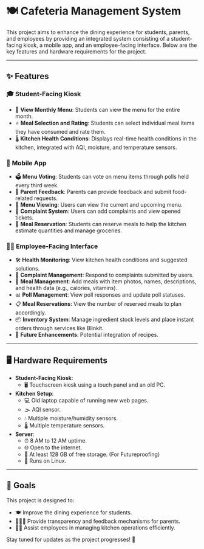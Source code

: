 # 🍽️ Cafeteria Management System

This project aims to enhance the dining experience for students, parents, and employees by providing an integrated system consisting of a student-facing kiosk, a mobile app, and an employee-facing interface. Below are the key features and hardware requirements for the project.

---

## ✨ Features

### 🎓 **Student-Facing Kiosk**
- 📅 **View Monthly Menu**: Students can view the menu for the entire month.
- ⭐ **Meal Selection and Rating**: Students can select individual meal items they have consumed and rate them.
- 🌡️ **Kitchen Health Conditions**: Displays real-time health conditions in the kitchen, integrated with AQI, moisture, and temperature sensors.

### 📱 **Mobile App**
- 🗳️ **Menu Voting**: Students can vote on menu items through polls held every third week.
- 📝 **Parent Feedback**: Parents can provide feedback and submit food-related requests.
- 🍴 **Menu Viewing**: Users can view the current and upcoming menu.
- 🚨 **Complaint System**: Users can add complaints and view opened tickets.
- 📅 **Meal Reservation**: Students can reserve meals to help the kitchen estimate quantities and manage groceries.

### 👩‍🍳 **Employee-Facing Interface**
- 🛠️ **Health Monitoring**: View kitchen health conditions and suggested solutions.
- 📨 **Complaint Management**: Respond to complaints submitted by users.
- 🍲 **Meal Management**: Add meals with item photos, names, descriptions, and health data (e.g., calories, vitamins).
- 📊 **Poll Management**: View poll responses and update poll statuses.
- 📋 **Meal Reservations**: View the number of reserved meals to plan accordingly.
- 📦 **Inventory System**: Manage ingredient stock levels and place instant orders through services like Blinkit.
- 🥘 **Future Enhancements**: Potential integration of recipes.

---

## 🖥️ Hardware Requirements
- **Student-Facing Kiosk**:
    - 🖥️ Touchscreen kiosk using a touch panel and an old PC.
- **Kitchen Setup**:
    - 💻 Old laptop capable of running new web pages.
    - 🌫️ AQI sensor.
    - 💧 Multiple moisture/humidity sensors.
    - 🌡️ Multiple temperature sensors.
- **Server**:
    - ⏰ 8 AM to 12 AM uptime.
    - 🌐 Open to the internet.
    - 💾 At least 128 GB of free storage. (For Futureproofing)
    - 🐧 Runs on Linux.

---

## 🎯 Goals
This project is designed to:
- 🍽️ Improve the dining experience for students.
- 👨‍👩‍👧 Provide transparency and feedback mechanisms for parents.
- 🧑‍🍳 Assist employees in managing kitchen operations efficiently.

Stay tuned for updates as the project progresses! 🚀  